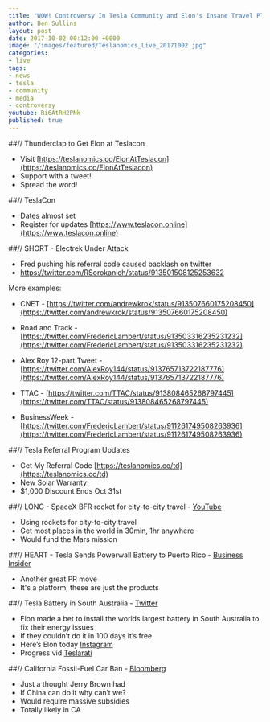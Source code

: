 ```yaml
---
title: "WOW! Controversy In Tesla Community and Elon's Insane Travel Plans"
author: Ben Sullins
layout: post
date: 2017-10-02 00:12:00 +0000
image: "/images/featured/Teslanomics_Live_20171002.jpg"
categories:
- live
tags:
- news
- tesla
- community
- media
- controversy
youtube: Ri6AtRH2PNk
published: true
---
```

##// Thunderclap to Get Elon at Teslacon
- Visit [https://teslanomics.co/ElonAtTeslacon](https://teslanomics.co/ElonAtTeslacon)
- Support with a tweet!
- Spread the word!

##// TeslaCon
- Dates almost set
- Register for updates [https://www.teslacon.online](https://www.teslacon.online)

##// SHORT - Electrek Under Attack
 - Fred pushing his referral code caused backlash on twitter
 - https://twitter.com/RSorokanich/status/913501508125253632

More examples:
- CNET - [https://twitter.com/andrewkrok/status/913507660175208450](https://twitter.com/andrewkrok/status/913507660175208450)

- Road and Track - [https://twitter.com/FredericLambert/status/913503316235231232](https://twitter.com/FredericLambert/status/913503316235231232)

- Alex Roy 12-part Tweet - [https://twitter.com/AlexRoy144/status/913765713722187776](https://twitter.com/AlexRoy144/status/913765713722187776)

- TTAC - [https://twitter.com/TTAC/status/913808465268797445](https://twitter.com/TTAC/status/913808465268797445)

- BusinessWeek - [https://twitter.com/FredericLambert/status/911261749508263936](https://twitter.com/FredericLambert/status/911261749508263936)


##// Tesla Referral Program Updates
- Get My Referral Code [https://teslanomics.co/td](https://teslanomics.co/td)
- New Solar Warranty
- $1,000 Discount Ends Oct 31st

##// LONG - SpaceX BFR rocket for city-to-city travel - [YouTube](https://youtu.be/S5V7R_se1Xc?t=40m44s)
- Using rockets for city-to-city travel
- Get most places in the world in 30min, 1hr anywhere
- Would fund the Mars mission

##// HEART - Tesla Sends Powerwall Battery to Puerto Rico - [Business Insider](http://www.businessinsider.com/tesla-battery-packs-puerto-rico-hurricane-maria-2017-9)
- Another great PR move
- It's a platform, these are just the products

##// Tesla Battery in South Australia - [Twitter](https://twitter.com/i/moments/840050021521268736?lang=en)
- Elon made a bet to install the worlds largest battery in South Australia to fix their energy issues
- If they couldn’t do it in 100 days it’s free
- Here’s Elon today [Instagram](https://www.instagram.com/p/BZoGKhbALnz/?hl=en&taken-by=elonmusk)
- Progress vid [Teslarati](http://www.teslarati.com/video-tesla-ceo-elon-musk-unveil-progress-worlds-largest-battery/)

##// California Fossil-Fuel Car Ban - [Bloomberg](https://www.bloomberg.com/news/articles/2017-09-26/california-mulls-following-china-with-combustion-engine-car-ban)
- Just a thought Jerry Brown had
- If China can do it why can’t we?
- Would require massive subsidies
- Totally likely in CA
